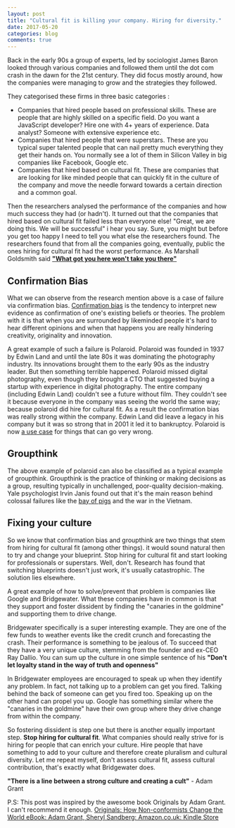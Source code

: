```yaml
---
layout: post
title: "Cultural fit is killing your company. Hiring for diversity."
date: 2017-05-20
categories: blog
comments: true
---
```

Back in the early 90s a group of experts, led by sociologist  James Baron looked through various companies and followed them until the dot com crash in the dawn for the 21st century.  They did focus mostly around, how the companies were managing to grow and the strategies they followed.

They categorised these firms in three basic categories :

* Companies that hired people based on professional skills. These are people that are highly skilled on a specific field. Do you want a JavaScript developer? Hire one with 4+ years of experience. Data analyst? Someone with extensive experience etc.
* Companies that hired people that were superstars. These are you typical super talented people that can nail pretty much everything they get their hands on. You normally see a lot of them in Silicon Valley in big companies like Facebook, Google etc.
* Companies that hired based on cultural fit. These are companies that are looking for like minded people that can quickly fit in the culture of the company and move the needle forward towards a certain direction and a common goal.

Then the researchers analysed the performance of the companies and how much success they had (or hadn't). It turned out that the companies that hired based on cultural fit failed less than everyone else! "Great, we are doing this. We will be successful" i hear you say. Sure, you might but before you get too happy I need to tell you what else the researchers found. The researchers found that from all the companies going, eventually, public the ones hiring for cultural fit had the worst performance. As Marshall Goldsmith said [**"What got you here won't take you there"**](https://www.amazon.co.uk/dp/B0041G68WS/)

## Confirmation Bias
What we can observe from the research mention above is a case of failure via confirmation bias. [Confirmation bias](https://en.wikipedia.org/wiki/Confirmation_bias) is the tendency to interpret new evidence as confirmation of one's existing beliefs or theories. The problem with it is that when you are surrounded by likeminded people it's hard to hear different opinions and when that happens you are really hindering creativity, originality and innovation.

A great example of such a failure is Polaroid. Polaroid was founded in 1937 by Edwin Land and until the late 80s it was dominating the photography industry. Its innovations brought them to the early 90s as the industry leader. But then something terrible happened. Polaroid missed digital photography, even though they brought a CTO that suggested buying a startup with experience in digital photography. The entire company (including Edwin Land) couldn't see a future without film. They couldn't see it because everyone in the company was seeing the world the same way; because polaroid did hire for cultural fit. As a result the confirmation bias was really strong within the company. Edwin Land did leave a legacy in his company but it was so strong that in 2001 it led it to bankruptcy. Polaroid is now [a use case](http://insights.som.yale.edu/insights/what-was-polaroid-thinking) for things that can go very wrong.

## Groupthink
The above example of polaroid can also be classified as a typical example of groupthink. Groupthink is the practice of thinking or making decisions as a group, resulting typically in unchallenged, poor-quality decision-making. Yale psychologist Irvin Janis found out that it's the main reason behind colossal failures like the [bay of pigs](https://hbr.org/2013/11/how-john-f-kennedy-changed-decision-making) and the war in the Vietnam.

## Fixing your culture
So we know that confirmation bias and groupthink are two things that stem from hiring for cultural fit (among other things). it would sound natural then to try and change your blueprint. Stop hiring for cultural fit and start looking for professionals or superstars. Well, don't.  Research has found that switching blueprints doesn't just work, it's usually catastrophic. The solution lies elsewhere.

A great example of how to solve/prevent that problem is companies like Google and Bridgewater. What these companies have in common is that they support and foster dissident by finding the "canaries in the goldmine" and supporting them to drive change.

Bridgewater specifically is a super interesting example. They are one of the few funds to weather events like the credit crunch and forecasting the crash. Their performance is something to be jealous of. To succeed that they have a very unique culture, stemming from the founder and ex-CEO Ray Dallio. You can sum up the culture in one simple sentence of his **"Don't let loyalty stand in the way of truth and openness"**

In Bridgewater employees are encouraged to speak up when they identify any problem. In fact, not talking up to a problem can get you fired. Talking behind the back of someone can get you fired too. Speaking up on the other hand can propel you up. Google has something similar where the "canaries in the goldmine" have their own group where they drive change from within the company.

So fostering dissident is step one but there is another equally important step. **Stop hiring for cultural fit**.  What companies should really strive for is hiring for people that can enrich your culture. Hire people that have something to add to your culture and therefore create pluralism and cultural diversity. Let me repeat myself, don't assess cultural fit, assess cultural contribution, that's exactly what Bridgewater does.

**"There is a line between a strong culture and creating a cult"** - Adam Grant

P.S: This post was inspired by the awesome book Originals by Adam Grant. I can't recommend it enough.
[Originals: How Non-conformists Change the World eBook: Adam Grant, Sheryl Sandberg: Amazon.co.uk: Kindle Store](https://www.amazon.co.uk/Originals-How-Non-conformists-Change-World-ebook/dp/B01626YWJ0)

